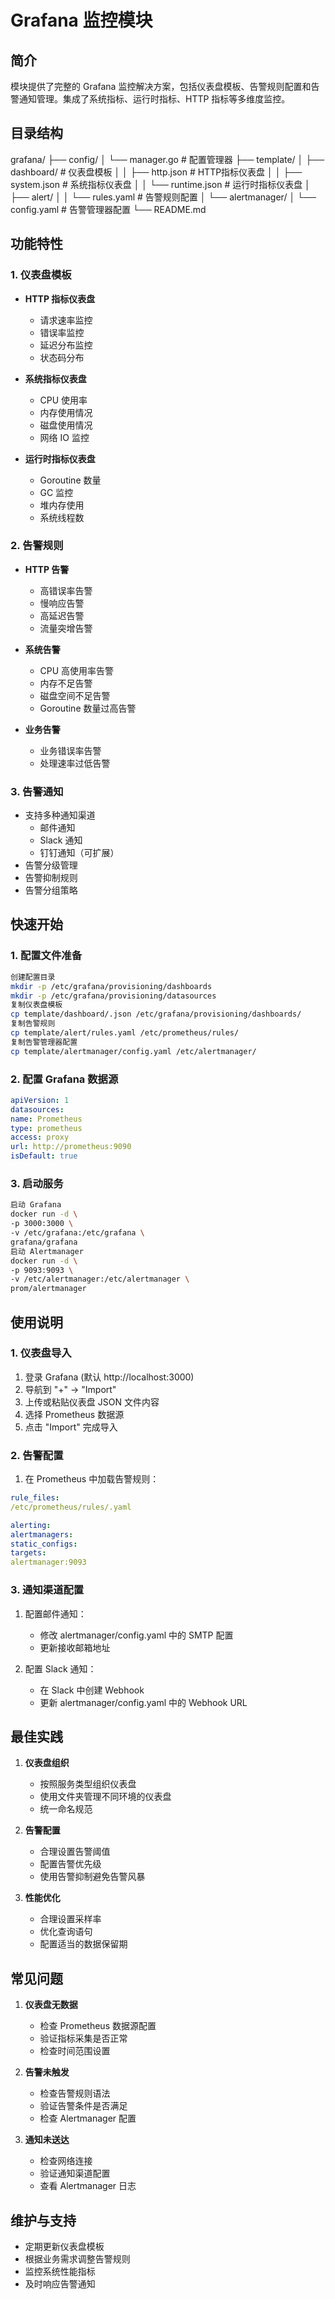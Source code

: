 # Grafana 监控模块
## 简介
模块提供了完整的 Grafana 监控解决方案，包括仪表盘模板、告警规则配置和告警通知管理。集成了系统指标、运行时指标、HTTP 指标等多维度监控。
## 目录结构

grafana/
├── config/
│ └── manager.go # 配置管理器
├── template/
│ ├── dashboard/ # 仪表盘模板
│ │ ├── http.json # HTTP指标仪表盘
│ │ ├── system.json # 系统指标仪表盘
│ │ └── runtime.json # 运行时指标仪表盘
│ ├── alert/
│ │ └── rules.yaml # 告警规则配置
│ └── alertmanager/
│ └── config.yaml # 告警管理器配置
└── README.md

## 功能特性

### 1. 仪表盘模板
- **HTTP 指标仪表盘**
  - 请求速率监控
  - 错误率监控
  - 延迟分布监控
  - 状态码分布

- **系统指标仪表盘**
  - CPU 使用率
  - 内存使用情况
  - 磁盘使用情况
  - 网络 IO 监控

- **运行时指标仪表盘**
  - Goroutine 数量
  - GC 监控
  - 堆内存使用
  - 系统线程数

### 2. 告警规则
- **HTTP 告警**
  - 高错误率告警
  - 慢响应告警
  - 高延迟告警
  - 流量突增告警

- **系统告警**
  - CPU 高使用率告警
  - 内存不足告警
  - 磁盘空间不足告警
  - Goroutine 数量过高告警

- **业务告警**
  - 业务错误率告警
  - 处理速率过低告警

### 3. 告警通知
- 支持多种通知渠道
  - 邮件通知
  - Slack 通知
  - 钉钉通知（可扩展）
- 告警分级管理
- 告警抑制规则
- 告警分组策略

## 快速开始

### 1. 配置文件准备

```bash
创建配置目录
mkdir -p /etc/grafana/provisioning/dashboards
mkdir -p /etc/grafana/provisioning/datasources
复制仪表盘模板
cp template/dashboard/.json /etc/grafana/provisioning/dashboards/
复制告警规则
cp template/alert/rules.yaml /etc/prometheus/rules/
复制告警管理器配置
cp template/alertmanager/config.yaml /etc/alertmanager/
```

### 2. 配置 Grafana 数据源

```yaml
apiVersion: 1
datasources:
name: Prometheus
type: prometheus
access: proxy
url: http://prometheus:9090
isDefault: true
```

### 3. 启动服务

```bash
启动 Grafana
docker run -d \
-p 3000:3000 \
-v /etc/grafana:/etc/grafana \
grafana/grafana
启动 Alertmanager
docker run -d \
-p 9093:9093 \
-v /etc/alertmanager:/etc/alertmanager \
prom/alertmanager
```

## 使用说明

### 1. 仪表盘导入
1. 登录 Grafana (默认 http://localhost:3000)
2. 导航到 "+" -> "Import"
3. 上传或粘贴仪表盘 JSON 文件内容
4. 选择 Prometheus 数据源
5. 点击 "Import" 完成导入

### 2. 告警配置
1. 在 Prometheus 中加载告警规则：

```yaml
rule_files:
/etc/prometheus/rules/.yaml
```

```yaml
alerting:
alertmanagers:
static_configs:
targets:
alertmanager:9093
```

### 3. 通知渠道配置
1. 配置邮件通知：
   - 修改 alertmanager/config.yaml 中的 SMTP 配置
   - 更新接收邮箱地址

2. 配置 Slack 通知：
   - 在 Slack 中创建 Webhook
   - 更新 alertmanager/config.yaml 中的 Webhook URL

## 最佳实践

1. **仪表盘组织**
   - 按照服务类型组织仪表盘
   - 使用文件夹管理不同环境的仪表盘
   - 统一命名规范

2. **告警配置**
   - 合理设置告警阈值
   - 配置告警优先级
   - 使用告警抑制避免告警风暴

3. **性能优化**
   - 合理设置采样率
   - 优化查询语句
   - 配置适当的数据保留期

## 常见问题

1. **仪表盘无数据**
   - 检查 Prometheus 数据源配置
   - 验证指标采集是否正常
   - 检查时间范围设置

2. **告警未触发**
   - 检查告警规则语法
   - 验证告警条件是否满足
   - 检查 Alertmanager 配置

3. **通知未送达**
   - 检查网络连接
   - 验证通知渠道配置
   - 查看 Alertmanager 日志

## 维护与支持

- 定期更新仪表盘模板
- 根据业务需求调整告警规则
- 监控系统性能指标
- 及时响应告警通知